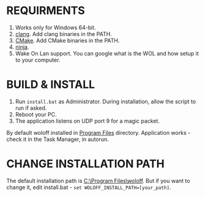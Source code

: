 # REQUIRMENTS

1. Works only for Windows 64-bit.
2. [clang](https://clang.llvm.org/). Add clang binaries in the PATH.
3. [CMake](https://cmake.org/). Add CMake binaries in the PATH.
4. [ninja](https://github.com/ninja-build/ninja).
5. Wake On Lan support. You can google what is the WOL and how setup it to your computer.

# BUILD & INSTALL

1. Run ```install.bat``` as Administrator. During installation, allow the script to run if asked.
2. Reboot your PC.
3. The application listens on UDP port 9 for a magic packet.
   
By default woloff installed in <ins>Program Files</ins> directory. Application works - check it in the Task Manager, in autorun.

# CHANGE INSTALLATION PATH

The default installation path is <ins>C:\Program Files\woloff</ins>. But if you want to change it, edit install.bat - ```set WOLOFF_INSTALL_PATH=[your_path]```.
